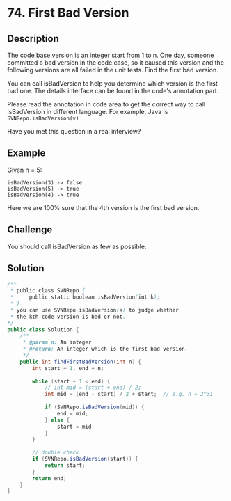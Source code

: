 # 74. First Bad Version

## Description
The code base version is an integer start from 1 to n. One day, someone committed a bad version in the code case, so it caused this version and the following versions are all failed in the unit tests. Find the first bad version.

You can call isBadVersion to help you determine which version is the first bad one. The details interface can be found in the code's annotation part.

Please read the annotation in code area to get the correct way to call isBadVersion in different language. For example, Java is `SVNRepo.isBadVersion(v)`

Have you met this question in a real interview?  
## Example
Given n = 5:

    isBadVersion(3) -> false
    isBadVersion(5) -> true
    isBadVersion(4) -> true

Here we are 100% sure that the 4th version is the first bad version.
## Challenge
You should call isBadVersion as few as possible.

## Solution
```java
/**
 * public class SVNRepo {
 *     public static boolean isBadVersion(int k);
 * }
 * you can use SVNRepo.isBadVersion(k) to judge whether 
 * the kth code version is bad or not.
*/
public class Solution {
    /**
     * @param n: An integer
     * @return: An integer which is the first bad version.
     */
    public int findFirstBadVersion(int n) {
        int start = 1, end = n;
        
        while (start + 1 < end) {
            // int mid = (start + end) / 2;
            int mid = (end - start) / 2 + start;  // e.g. n ~ 2^31
            
            if (SVNRepo.isBadVersion(mid)) {
                end = mid;
            } else {
                start = mid;
            }
        }
        
        // double check
        if (SVNRepo.isBadVersion(start)) {
            return start;
        }
        return end;
    }
}
```